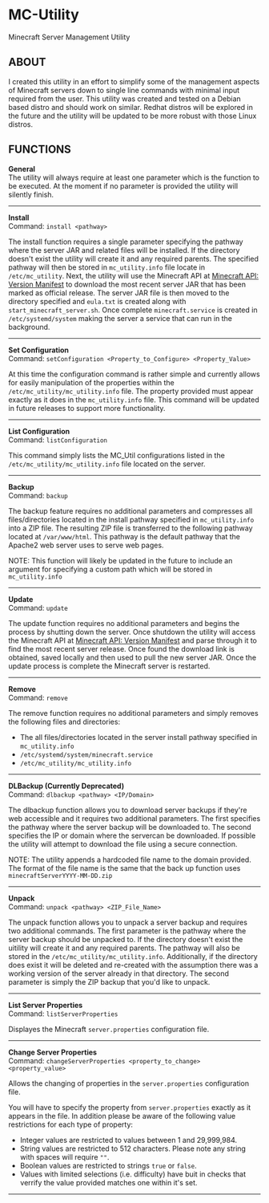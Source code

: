 # MC-Utility
Minecraft Server Management Utility

## ABOUT
   I created this utility in an effort to simplify some of the management aspects of Minecraft servers down to single line commands with minimal input required from the user. This utility was created and tested on a Debian based distro and should work on similar. Redhat distros will be explored in the future and the utility will be updated to be more robust with those Linux distros.
  

## FUNCTIONS
**General**\
The utility will always require at least one parameter which is the function to be executed. At the moment if no parameter is provided the utility will silently finish.

---

**Install**\
Command: `install <pathway>` 

The install function requires a single parameter specifying the pathway where the server JAR and related files will be installed. If the directory doesn't exist the utility will create it and any required parents. The specified pathway will then be stored in `mc_utility.info` file locate in `/etc/mc_utility`. Next, the utility will use the Minecraft API at [Minecraft API: Version Manifest](https://launchermeta.mojang.com/mc/game/version_manifest.json) to download the most recent server JAR that has been marked as official release. The server JAR file is then moved to the directory specified and `eula.txt` is created along with `start_minecraft_server.sh`. Once complete `minecraft.service` is created in `/etc/systemd/system` making the server a service that can run in the background.

---

**Set Configuration**\
Command: `setConfiguration <Property_to_Configure> <Property_Value>`

At this time the configuration command is rather simple and currently allows for easily manipulation of the properties within the `/etc/mc_utility/mc_utility.info` file. The property provided must appear exactly as it does in the `mc_utility.info` file. This command will be updated in future releases to support more functionality.

---

**List Configuration**\
Command: `listConfiguration`

This command simply lists the MC_Util configurations listed in the `/etc/mc_utility/mc_utility.info` file located on the server.

---

**Backup**\
Command: `backup` 

The backup feature requires no additional parameters and compresses all files/directories located in the install pathway specified in `mc_utility.info` into a ZIP file. The resulting ZIP file is transferred to the following pathway located at `/var/www/html`. This pathway is the default pathway that the Apache2 web server uses to serve web pages. 

NOTE: This function will likely be updated in the future to include an argument for specifying a custom path which will be stored in `mc_utility.info`

---

**Update**\
Command: `update` 

The update function requires no additional parameters and begins the process by shutting down the server. Once shutdown the utility will access the Minecraft API at [Minecraft API: Version Manifest](https://launchermeta.mojang.com/mc/game/version_manifest.json) and parse through it to find the most recent server release. Once found the download link is obtained, saved locally and then used to pull the new server JAR. Once the update process is complete the Minecraft server is restarted.

---

**Remove**\
Command: `remove` 

The remove function requires no additional parameters and simply removes the following files and directories:
* The all files/directories located in the server install pathway specified in `mc_utility.info`
* `/etc/systemd/system/minecraft.service`
* `/etc/mc_utility/mc_utility.info`

---

**DLBackup (Currently Deprecated)**\
Command: `dlbackup <pathway> <IP/Domain>` 

The dlbackup function allows you to download server backups if they're web accessible and it requires two additional parameters. The first specifies the pathway where the server backup will be downloaded to. The second specifies the IP or domain where the servercan be downloaded. If possible the utility will attempt to download the file using a secure connection. 

NOTE: The utility appends a hardcoded file name to the domain provided. The format of the file name is the same that the back up function uses `minecraftServerYYYY-MM-DD.zip`

---

**Unpack**\
Command: `unpack <pathway> <ZIP_File_Name>` 

The unpack function allows you to unpack a server backup and requires two additional commands. The first parameter is the pathway where the server backup should be unpacked to. If the directory doesn't exist the uitility will create it and any required parents. The pathway will also be stored in the `/etc/mc_utility/mc_utility.info`. Additionally, if the directory does exist it will be deleted and re-created with the assumption there was a working version of the server already in that directory. The second parameter is simply the ZIP backup that you'd like to unpack.

---

**List Server Properties**\
Command: `listServerProperties`

Displayes the Minecraft `server.properties` configuration file.

---

**Change Server Properties**\
Command: `changeServerProperties <property_to_change> <property_value>`

Allows the changing of properties in the `server.properties` configuration file.

You will have to specify the property from `server.properties` exactly as it appears in the file. In addition please be aware of the following value restrictions for each type of property:
* Integer values are restricted to values between 1 and 29,999,984.
* String values are restricted to 512 characters. Please note any string with spaces will require `""`.
* Boolean values are restricted to strings `true` or `false`.
* Values with limited selections (i.e. difficulty) have buit in checks that verrify the value provided matches one within it's set.

---
